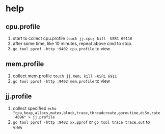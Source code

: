 # help

## cpu.profile

1. start to collect cpu.profile `touch jj.cpu; kill -USR1 69110`
1. after some time, like 10 minutes, repeat above cmd to stop.
1. `go tool pprof -http :9402 cpu.profile` to view

## mem.profile

1. collect mem.profile `touch jj.mem; kill -USR1 6911`
1. `go tool pprof -http :9402 mem.profile` to view

## jj.profile

1. collect specified `echo "cpu,heap,allocs,mutex,block,trace,threadcreate,goroutine,d:5m,rate:4096" > jj.profile`
2. `go tool pprof -http :9402 xx.pprof` or `go tool trace trace.out` to view
